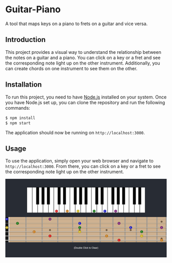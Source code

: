 # Guitar-Piano

A tool that maps keys on a piano to frets on a guitar and vice versa.

## Introduction

This project provides a visual way to understand the relationship between the notes on a guitar and a piano. You can click on a key or a fret and see the corresponding note light up on the other instrument. Additionally, you can create chords on one instrument to see them on the other.

## Installation

To run this project, you need to have [Node.js](https://nodejs.org/en/download/) installed on your system. Once you have Node.js set up, you can clone the repository and run the following commands:

```
$ npm install
$ npm start
``` 

The application should now be running on `http://localhost:3000`.

## Usage

To use the application, simply open your web browser and navigate to `http://localhost:3000`. From there, you can click on a key or a fret to see the corresponding note light up on the other instrument.

![](https://github.com/milrilowe/guitar-piano/blob/main/public/guitar-piano.png)
